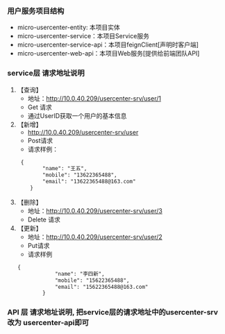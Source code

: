 ### 用户服务项目结构
+ micro-usercenter-entity: 本项目实体
+ micro-usercenter-service：本项目Service服务
+ micro-usercenter-service-api：本项目feignClient[声明时客户端]
+ micro-usercenter-web-api：本项目Web服务[提供给前端团队API]

### service层 请求地址说明

1. 【查询】
    + 地址：http://10.0.40.209/usercenter-srv/user/1 
    + Get 请求
    + 通过UserID获取一个用户的基本信息
2. 【新增】
    + http://10.0.40.209/usercenter-srv/user
    + Post请求
    + 请求样例：
    ```xml
     {
            "name": "王五",
            "mobile": "13622365488",
            "email": "13622365488@163.com"
        }
    ```
3. 【删除】
    + 地址：http://10.0.40.209/usercenter-srv/user/3
    + Delete 请求
4. 【更新】
    + 地址：http://10.0.40.209/usercenter-srv/user/2
    + Put请求
    + 请求样例
    ```xml
    {
                "name": "李四新",
                "mobile": "15622365488",
                "email": "15622365488@163.com"
            }
    ```   
### API 层 请求地址说明, 把service层的请求地址中的usercenter-srv 改为 usercenter-api即可    